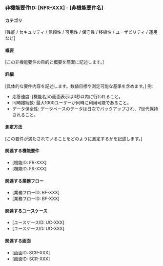 ### 非機能要件ID: [NFR-XXX] - [非機能要件名]

#### カテゴリ

[性能 / セキュリティ / 信頼性 / 可用性 / 保守性 / 移植性 / ユーザビリティ / 運用
など]

#### 概要

[この非機能要件の目的と概要を簡潔に記述します。]

#### 詳細

[具体的な要件内容を記述します。数値目標や測定可能な基準を含めます。] 例:

- 応答速度: [機能名]の画面表示は3秒以内に行われること。
- 同時接続数: 最大1000ユーザーが同時に利用可能であること。
- データ保全性: データベースのデータは日次でバックアップされ、7世代保持されること。

#### 測定方法

[この要件が満たされていることをどのように測定するかを記述します。]

#### 関連する機能要件

- [機能ID: FR-XXX]
- [機能ID: FR-XXX]

#### 関連する業務フロー

- [業務フローID: BF-XXX]
- [業務フローID: BF-XXX]

#### 関連するユースケース

- [ユースケースID: UC-XXX]
- [ユースケースID: UC-XXX]

#### 関連する画面

- [画面ID: SCR-XXX]
- [画面ID: SCR-XXX]
